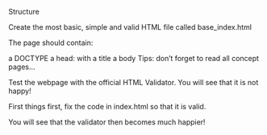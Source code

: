 Structure

Create the most basic, simple and valid HTML file called base_index.html

The page should contain:

a DOCTYPE
a head:
with a title
a body
Tips: don’t forget to read all concept pages…

Test the webpage with the official HTML Validator. You will see that it is not happy!

First things first, fix the code in index.html so that it is valid.

You will see that the validator then becomes much happier!
